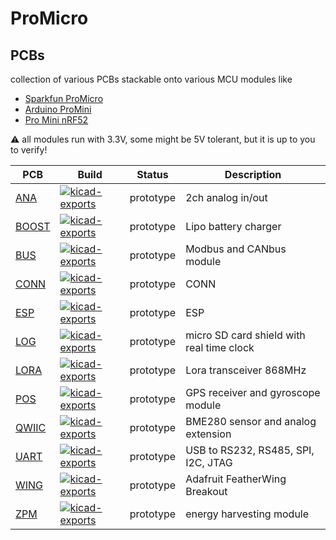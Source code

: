 # ProMicro

## PCBs
collection of various PCBs stackable onto various MCU modules like
- [Sparkfun ProMicro](https://www.sparkfun.com/products/12587)
- [Arduino ProMini](https://store.arduino.cc/arduino-pro-mini)
- [Pro Mini nRF52](https://www.tindie.com/products/prominimicros/pro-mini-nrf52-nordic-nrf52832/)

:warning: all modules run with 3.3V, some might be 5V tolerant, but it is up to you to verify!

|PCB |Build |Status |Description |
| --- | --- | --- | --- |
|[ANA](ANA/README.md) |[![kicad-exports](https://github.com/nerdyscout/ProMicro/workflows/kicad-exports/badge.svg?branch=ANA)](ANA/actions?query=branch%3AANA) | prototype | 2ch analog in/out|
|[BOOST](BOOST) |[![kicad-exports](https://github.com/nerdyscout/ProMicro/workflows/kicad-exports/badge.svg?branch=BOOST)](BOOST/actions?query=branch%3ABOOST) | prototype | Lipo battery charger |
|[BUS](BUS/README.md) |[![kicad-exports](https://github.com/nerdyscout/ProMicro/workflows/kicad-exports/badge.svg?branch=BUS)](BUS/actions?query=branch%3ABUS) | prototype | Modbus and CANbus module |
|[CONN](CONN/README.md) |[![kicad-exports](https://github.com/nerdyscout/ProMicro/workflows/kicad-exports/badge.svg?branch=CONN)](CONN/actions?query=branch%3ACONN) | prototype | CONN |
|[ESP](ESP) |[![kicad-exports](https://github.com/nerdyscout/ProMicro/workflows/kicad-exports/badge.svg?branch=ESP)](ESP/actions?query=branch%3AESP) | prototype | ESP |
|[LOG](LOG/README.md) |[![kicad-exports](https://github.com/nerdyscout/ProMicro/workflows/kicad-exports/badge.svg?branch=LOG)](LOG/actions?query=branch%3ALOG) | prototype | micro SD card shield with real time clock |
|[LORA](LORA/README.md) |[![kicad-exports](https://github.com/nerdyscout/ProMicro/workflows/kicad-exports/badge.svg?branch=LORA)](LORA/actions?query=branch%3ALORA) | prototype | Lora transceiver 868MHz |
|[POS](POS/README.md) |[![kicad-exports](https://github.com/nerdyscout/ProMicro/workflows/kicad-exports/badge.svg?branch=POS)](POS/actions?query=branch%3APOS) | prototype | GPS receiver and gyroscope module |
|[QWIIC](QWIIC/README.md) |[![kicad-exports](https://github.com/nerdyscout/ProMicro/workflows/kicad-exports/badge.svg?branch=QWIIC)](QWIIC/actions?query=branch%3AQWIIC) | prototype | BME280 sensor and analog extension |
|[UART](UART/README.md) |[![kicad-exports](https://github.com/nerdyscout/ProMicro/workflows/kicad-exports/badge.svg?branch=UART)](UART/actions?query=branch%3AUART) | prototype | USB to RS232, RS485, SPI, I2C, JTAG |
|[WING](WING/README.md) |[![kicad-exports](https://github.com/nerdyscout/ProMicro/workflows/kicad-exports/badge.svg?branch=WING)](WING/actions?query=branch%3AWING) | prototype | Adafruit FeatherWing Breakout |
|[ZPM](ZPM/README.md) |[![kicad-exports](https://github.com/nerdyscout/ProMicro/workflows/kicad-exports/badge.svg?branch=ZPM)](ZPM/actions?query=branch%3AZPM) | prototype | energy harvesting module |

